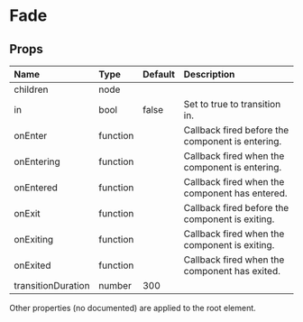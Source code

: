 Fade
====



Props
-----


| Name | Type | Default | Description |
|:-----|:-----|:-----|:-----|
| children | node |  |   |
| in | bool | false |  Set to true to transition in. |
| onEnter | function |  |  Callback fired before the component is entering. |
| onEntering | function |  |  Callback fired when the component is entering. |
| onEntered | function |  |  Callback fired when the component has entered. |
| onExit | function |  |  Callback fired before the component is exiting. |
| onExiting | function |  |  Callback fired when the component is exiting. |
| onExited | function |  |  Callback fired when the component has exited. |
| transitionDuration | number | 300 |   |

Other properties (no documented) are applied to the root element.
